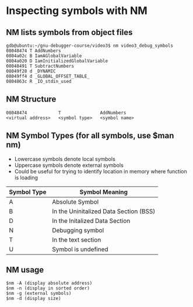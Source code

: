 # Inspecting symbols with NM

## NM lists symbols from object files
```
gdb@ubuntu:~/gnu-debugger-course/video3$ nm video3_debug_symbols 
08048474 T AddNumbers
0804a02c B IamAGlobalVariable
0804a020 D IamInitializedGlobalVariable
08048491 T SubtractNumbers
08049f28 d _DYNAMIC
08049ff4 d _GLOBAL_OFFSET_TABLE_
0804863c R _IO_stdin_used
```

## NM Structure
```
08048474            T               AddNumbers
<virtual address>   <symbol type>   <symbol name>
```

## NM Symbol Types (for all symbols, use $man nm)
* Lowercase symbols denote local symbols
* Uppercase symbols denote external symbols
* Could be useful for trying to identify location in memory where function is loading

|  Symbol Type  |  Symbol Meaning  |
|---------------|------------------|
|       A       | Absolute Symbol  |
|       B       | In the Uninitalized Data Section (BSS) |
|       D       | In the Initalized Data Section |
|       N       | Debugging symbol |
|       T       | In the text section |
|       U       | Symbol is undefined |

## NM usage
```
$nm -A (display absolute address)
$nm -n (display in sorted order)
$nm -g (external symbols)
$nm -d (display size)
```